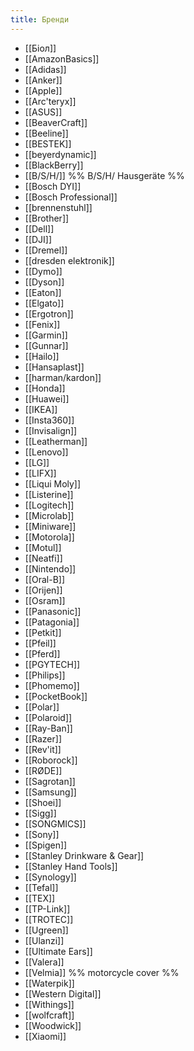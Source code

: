 ```yaml
---
title: Бренди
---
```


- [[Біол]]
- [[AmazonBasics]]
- [[Adidas]]
- [[Anker]]
- [[Apple]]
- [[Arc'teryx]]
- [[ASUS]]
- [[BeaverCraft]]
- [[Beeline]]
- [[BESTEK]]
- [[beyerdynamic]]
- [[BlackBerry]]
- [[B/S/H/]] %% B/S/H/ Hausgeräte %%
- [[Bosch DYI]]
- [[Bosch Professional]]
- [[brennenstuhl]]
- [[Brother]]
- [[Dell]]
- [[DJI]]
- [[Dremel]]
- [[dresden elektronik]]
- [[Dymo]]
- [[Dyson]]
- [[Eaton]]
- [[Elgato]]
- [[Ergotron]]
- [[Fenix]]
- [[Garmin]]
- [[Gunnar]]
- [[Hailo]]
- [[Hansaplast]]
- [[harman/kardon]]
- [[Honda]]
- [[Huawei]]
- [[IKEA]]
- [[Insta360]]
- [[Invisalign]]
- [[Leatherman]]
- [[Lenovo]]
- [[LG]]
- [[LIFX]]
- [[Liqui Moly]]
- [[Listerine]]
- [[Logitech]]
- [[Microlab]]
- [[Miniware]]
- [[Motorola]]
- [[Motul]]
- [[Neatfi]]
- [[Nintendo]]
- [[Oral-B]]
- [[Orijen]]
- [[Osram]]
- [[Panasonic]]
- [[Patagonia]]
- [[Petkit]]
- [[Pfeil]]
- [[Pferd]]
- [[PGYTECH]]
- [[Philips]]
- [[Phomemo]]
- [[PocketBook]]
- [[Polar]]
- [[Polaroid]]
- [[Ray-Ban]]
- [[Razer]]
- [[Rev'it]]
- [[Roborock]]
- [[RØDE]]
- [[Sagrotan]]
- [[Samsung]]
- [[Shoei]]
- [[Sigg]]
- [[SONGMICS]]
- [[Sony]]
- [[Spigen]]
- [[Stanley Drinkware & Gear]]
- [[Stanley Hand Tools]]
- [[Synology]]
- [[Tefal]]
- [[TEX]]
- [[TP-Link]]
- [[TROTEC]]
- [[Ugreen]]
- [[Ulanzi]]
- [[Ultimate Ears]]
- [[Valera]]
- [[Velmia]] %% motorcycle cover %%
- [[Waterpik]]
- [[Western Digital]]
- [[Withings]]
- [[wolfcraft]]
- [[Woodwick]]
- [[Xiaomi]]
